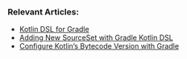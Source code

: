 ### Relevant Articles:

- [Kotlin DSL for Gradle](https://www.baeldung.com/kotlin/gradle-dsl)
- [Adding New SourceSet with Gradle Kotlin DSL](https://www.baeldung.com/kotlin/gradle-domain-specific-language-sourceset)
- [Configure Kotlin’s Bytecode Version with Gradle](https://www.baeldung.com/kotlin/gradle-kotlin-bytecode-version)
